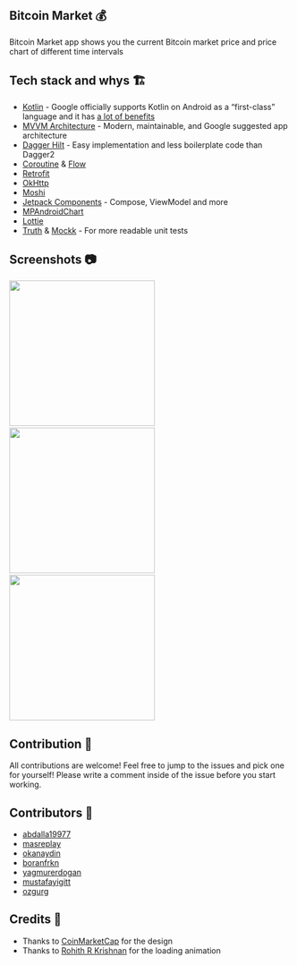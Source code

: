 ## Bitcoin Market 💰
Bitcoin Market app shows you the current Bitcoin market price and price chart of different time intervals

## Tech stack and whys 🏗
* [Kotlin](https://kotlinlang.org/) - Google officially supports Kotlin on Android as a “first-class” language and it has [a lot of benefits](https://developer.android.com/kotlin)
* [MVVM Architecture](https://developer.android.com/jetpack/guide) - Modern, maintainable, and Google suggested app architecture
* [Dagger Hilt](https://dagger.dev/hilt/) - Easy implementation and less boilerplate code than Dagger2
* [Coroutine](https://developer.android.com/kotlin/coroutines) & [Flow](https://developer.android.com/kotlin/flow)
* [Retrofit](https://square.github.io/retrofit/)
* [OkHttp](https://square.github.io/okhttp/)
* [Moshi](https://github.com/square/moshi)
* [Jetpack Components](https://developer.android.com/jetpack) - Compose, ViewModel and more
* [MPAndroidChart](https://github.com/PhilJay/MPAndroidChart)
* [Lottie](https://github.com/airbnb/lottie-android)
* [Truth](https://truth.dev/) & [Mockk](https://mockk.io/) - For more readable unit tests

## Screenshots 📷
<img src="/arts/splash-screen.png" width="260"> &emsp;<img src="/arts/market-screen.png" width="260"> &emsp;<img src="/arts/market-screen-dark.png" width="260">

## Contribution 🙌
All contributions are welcome! Feel free to jump to the issues and pick one for yourself! Please write a comment inside of the issue before you start working.

## Contributors 👏
* [abdalla19977](https://github.com/abdalla19977)
* [masreplay](https://github.com/masreplay)
* [okanaydin](https://github.com/okanaydin)
* [boranfrkn](https://github.com/boranfrkn)
* [yagmurerdogan](https://github.com/yagmurerdogan)
* [mustafayigitt](https://github.com/mustafayigitt)
* [ozgurg](https://github.com/ozgurg)

## Credits 🙏
* Thanks to [CoinMarketCap](https://play.google.com/store/apps/details?id=com.coinmarketcap.android&hl=en&gl=US) for the design
* Thanks to [Rohith R Krishnan](https://lottiefiles.com/24693-coin-falling-animation) for the loading animation
